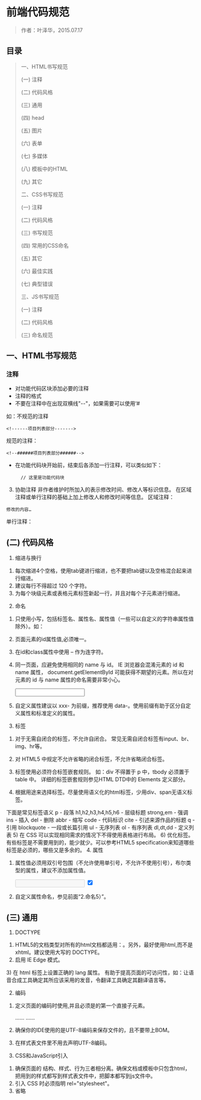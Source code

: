 前端代码规范
====================

> 作者：叶泽华，2015.07.17

目录
---------------------

> 一、HTML书写规范
>
> (一) 注释
>
> (二) 代码风格
>
> (三) 通用
>
> (四) head
>
> (五) 图片
>
> (六) 表单
>
> (七) 多媒体
>
> (八) 模板中的HTML
>
> (九) 其它
>
> 二、CSS书写规范
>
> (一) 注释
>
> (二) 代码风格
>
> (三) 书写规范
>
> (四) 常用的CSS命名
>
> (五) 其它
>
> (六) 最佳实践
>
> (七) 典型错误
>
> 三、JS书写规范
>
> (一) 注释
>
>
> (二) 代码风格
>
> (三) 命名规范

一、HTML书写规范
---------------------

### 注释

- 对功能代码区块添加必要的注释
- 注释的格式
- 不要在注释中在出现双横线"--"，如果需要可以使用‘\#

如：不规范的注释

	<!------项目列表部分------->

规范的注释：

	<!--######项目列表部分######-->
	
- 在功能代码块开始前，结束后各添加一行注释，可以类似如下：


	<!--######项目列表部分######-->
		// 这里是功能代码块
	<!--######项目列表部分结束######-->


3.	协助注释
非作者维护时所加入的表示修改时间、修改人等标识信息。
在区域注释或单行注释的基础上加上修改人和修改时间等信息。
区域注释：
<!--=S注释内容[修改人和修改时间]-->
	修改的内容…
<!--=E 注释内容[修改人和修改时间]-->

单行注释：
<!-- 注释内容[修改人和修改时间]-->

(二)	代码风格
---------------------

1.	缩进与换行
1)	每次缩进4个空格，使用tab键进行缩进，也不要把tab键以及空格混合起来进行缩进。
2)	建议每行不得超过 120 个字符。
3)	为每个块级元素或表格元素标签新起一行，并且对每个子元素进行缩进。
2.	命名
1)	只使用小写，包括标签名、属性名、属性值（一些可以自定义的字符串属性值除外）。如：
 
2)	页面元素的id属性值,必须唯一。
3)	在id和class属性中使用 – 作为连字符。
4)	同一页面，应避免使用相同的 name 与 id。
IE 浏览器会混淆元素的 id 和 name 属性， document.getElementById 可能获得不期望的元素。所以在对元素的 id 与 name 属性的命名需要非常小心。

	<input name="foo">
	<div id="foo"></div>
	<script>
	// IE6 将显示 INPUT
	alert(document.getElementById('foo').tagName);
	</script>
	
5)	自定义属性建议以 xxx- 为前缀，推荐使用 data-。使用前缀有助于区分自定义属性和标准定义的属性。

	<ol data-ui-type="sel"></ol>

3.	标签
1)	对于无需自闭合的标签，不允许自闭合。
常见无需自闭合标签有input、br、img、hr等。
 
2)	对 HTML5 中规定不允许省略的闭合标签，不允许省略闭合标签。
3)	标签使用必须符合标签嵌套规则。
如：div 不得置于 p 中，tbody 必须置于 table 中。
详细的标签嵌套规则参见HTML DTD中的 Elements 定义部分。
4)	根据用途来选择标签。尽量使用语义化的html标签，少用div、span无语义标签。
 
下面是常见标签语义
p - 段落							h1,h2,h3,h4,h5,h6 - 层级标题
strong,em - 强调				ins - 插入
del - 删除						abbr - 缩写
code - 代码标识					cite - 引述来源作品的标题
q - 引用							blockquote - 一段或长篇引用
ul - 无序列表					ol - 有序列表
dl,dt,dd - 定义列表
5)	在 CSS 可以实现相同需求的情况下不得使用表格进行布局。
6)	优化标签。有些标签是不需要用到的，能少就少。可以参考HTML5 specification来知道哪些标签是必须的，哪些又是多余的。
4.	属性
1)	属性值必须用双引号包围（不允许使用单引号，不允许不使用引号），布尔类型的属性，建议不添加属性值。

	<input type="text" disabled>
	<input type="checkbox" value="1" checked>

2)	自定义属性命名，参见前面“2.命名5）”。

(三)	通用
---------------------

1.	DOCTYPE
1)	HTML5的文档类型对所有的html文档都适用：<!DOCTYPE html>。另外，最好使用html,而不是xhtml。建议使用大写的 DOCTYPE。
2)	启用 IE Edge 模式。
<meta http-equiv="X-UA-Compatible" content="IE=Edge">
3)	在 html 标签上设置正确的 lang 属性。
有助于提高页面的可访问性，如：让语音合成工具确定其所应该采用的发音，令翻译工具确定其翻译语言等。
	
2.	编码
1)	定义页面的编码时使用<meta charset="utf-8">,并且必须是<head>的第一个直接子元素。


	<html>
		<head>
		   <meta charset="UTF-8">
			......
	   </head>
		<body>
		   ......
		</body>
	</html>
	
2)	确保你的IDE使用的是UTF-8编码来保存文件的，且不要带上BOM。
3)	在样式表文件里不用去声明UTF-8编码。
3.	CSS和JavaScript引入
1)	确保页面的 结构、样式、行为三者相分离。确保文档或模板中只包含html，把用到的样式都写到样式表文件中，把脚本都写到js文件中。
2)	引入 CSS 时必须指明 rel="stylesheet"。
3)	省略<style>和<script>的type属性。
4)	建议在 head 中引入页面需要的所有 CSS 资源。
因为在页面渲染的过程中，新的CSS可能导致元素的样式重新计算和绘制，页面闪烁。
5)	建议JavaScript 应当放在页面末尾，或采用异步加载。
将 script 放在页面中间将阻断页面的渲染。出于性能方面的考虑，如非必要，请遵守此条建议。

(四)	head
---------------------

1.	title
1)	页面必须包含 title 标签声明标题。
2)	title 必须作为 head 的直接子元素，并紧随 charset 声明之后。
title 中如果包含 ascii 之外的字符，浏览器需要知道字符编码类型才能进行解码，否则可能导致乱码。
2.	favicon
1)	保证 favicon 可访问。
在未指定 favicon 时，大多数浏览器会请求 Web Server 根目录下的 favicon.ico 。为了保证favicon可访问，避免404，必须遵循以下两种方法之一：
i.	在 Web Server 根目录放置 favicon.ico 文件。
ii.	使用 link 指定 favicon。
示例：<link rel="shortcut icon" href="path/to/favicon.ico">
3.	Viewport
若页面欲对移动设备友好，需指定页面的 viewport。

(五)	图片
---------------------

1.	禁止 img 的 src 取值为空
延迟加载的图片也要增加默认的 src。src 取值为空，会导致部分浏览器重新加载一次当前页面。
2.	避免为 img 添加不必要的 title 属性
多余的 title 影响看图体验，并且增加了页面尺寸。
3.	为重要图片添加 alt 属性
可以提高图片加载失败时的用户体验。
4.	建议添加 width 和 height 属性，以避免页面抖动
5.	有下载需求的图片采用 img 标签实现，无下载需求的图片采用 CSS 背景图实现。
1)	产品 logo、用户头像、用户产生的图片等有潜在下载需求的图片，以 img 形式实现，能方便用户下载。
2)	无下载需求的图片，比如：icon、背景、代码使用的图片等，尽可能采用 css 背景图实现。

(六)表单
---------------------

1.	控件标题
1)	有文本标题的控件必须使用 label 标签将其与其标题相关联。
2)	有两种方式：
i.	将控件置于 label 内。
ii.	label 的 for 属性指向控件的 id。
<label><input type="checkbox" name="confirm" value="on"> 我已确认上述条款</label>
<label for="username">用户名：</label> <input type="textbox" name="username" id="username">
2.	按钮
1)	使用 button 元素时必须指明 type 属性值。
button 元素的默认 type 为 submit，如果被置于 form 元素中，点击后将导致表单提交。为显示区分其作用方便理解，必须给出 type 属性。
2)	尽量不要使用按钮类元素的 name 属性。
由于浏览器兼容性问题，使用按钮的 name 属性会带来许多难以发现的问题。
3)	负责主要功能的按钮在 DOM 中的顺序应靠前。
负责主要功能的按钮应相对靠前，以提高可访问性。如果在 CSS 中指定了 float: right 则可能导致视觉上主按钮在前，而 DOM 中主按钮靠后的情况。
4)	建议当使用 JavaScript 进行表单提交时，如果条件允许，应使原生提交功能正常工作。
当浏览器 JS 运行错误或关闭 JS 时，提交功能将无法工作。如果正确指定了 form 元素的 action 属性和表单控件的 name 属性时，提交仍可继续进行。
5)	建议在针对移动设备开发的页面时，根据内容类型指定输入框的 type 属性。
根据内容类型指定输入框类型，能获得能友好的输入体验。
示例：<input type="date">

(七)多媒体
---------------------

1.	当在现代浏览器中使用 audio 以及 video 标签来播放音频、视频时，应当注意格式
音频应尽可能覆盖到如下格式：
MP3、WAV、Ogg
视频应尽可能覆盖到如下格式：
MP4、WebM、Ogg
2.	在支持 HTML5 的浏览器中优先使用 audio 和 video 标签来定义音视频元素
3.	使用退化到插件的方式来对多浏览器进行支持
<audio controls>
    <source src="audio.mp3" type="audio/mpeg">
    <source src="audio.ogg" type="audio/ogg">
    <object width="100" height="50" data="audio.mp3">
        <embed width="100" height="50" src="audio.swf">
    </object>
</audio>

<video width="100" height="50" controls>
    <source src="video.mp4" type="video/mp4">
    <source src="video.ogg" type="video/ogg">
    <object width="100" height="50" data="video.mp4">
        <embed width="100" height="50" src="video.swf">
    </object>
</video>
4.	只在必要的时候开启音视频的自动播放
5.	在 object 标签内部提供指示浏览器不支持该标签的说明
<object width="100" height="50" data="something.swf">DO NOT SUPPORT THIS TAG</object>

(八)	模板中的 HTML
---------------------

### 1.模板代码的缩进优先保证 HTML 代码的缩进规则

	{if $display == true}
	
	<div>
		<ul>
		{foreach $item_list as $item}
			<li>{$item.name}<li>
		{/foreach}
		</ul>
	</div>
	
	{/if}
	
### 2.模板代码应以保证HTML单个标签语法的正确性为基本原则

	<!--好的示例-->
	<li class="{if $item.type_id == $current_type}focus{/if}">
		{ $item.type_name }
	</li>
	
	<!--不良示例-->
	<li {if $item.type_id == $current_type} class="focus"{/if}>
		{ $item.type_name }
	</li>

(九)	其它
---------------------

1.	使用规范化的html，可以使用W3C HTML validator之类的工具来进行检测

2.	建议省略ur地址中的 http: 或 https: 的部分 (只有http:和https:是可以省略) 
在引用样式表文件、脚本文件、图片以及其它媒体文件时，都可以这样做。
除非使用这两种协议都无法获取到资源，也就是说必须使用其它协议才能获取到资源的，就不能省略。这样做的好处是能减少文件的体积，而且还能避免一些相对url中混乱问题的产生。

3.	特殊符号
因为大于号（>）小于号（<）等符号以作为HTML的语法符号，所以，如果要在页面中显示这些特殊符号，就必须使用相应的HTML的代码表示，这些特殊符号对应的HTML代码称为字符实体。
常用的特殊符号和对应的字符实体表，这些字符实体都是以"&"开头，以英文分号"；"结束。
特殊符号        字符实体
   空格            &nbsp;
   大于号（>）     &gt;
   小于号（<）     &lt;
   引号（"）       &quot;
版权符号（©）   &copy;


二、	CSS书写规范
---------------------

### (一)注释
1.	文件顶部注释
 
2.	单行注释
单行注释可以单独写在一行，也可以写在行尾
3.	整段注释
/* 模块样式 */
模块的样式...
/* 模块样式结束 */
4.	特殊注释
用于标注修改、待办等信息。
/* TODO: xxxx by zehua.Ye 2015-07-27 02:05 */
/* BUGFIX: xxxx by zehua.Ye 2015-07-27 02:05 */

### (二)	代码风格

1.	一个tab设置为四个空格宽度
2.	规则可以写成单行，或者多行，但是整个文件内的规则排版必须统一
如果是在html中写内联的css，则必须写成单行。
3.	单行形式书写风格的排版约束
1)	每一条规则的大括号 { 前后加空格
2)	多个selector共用一个样式集，则多个selector必须写成多行形式
3)	每一条规则结束的大括号 } 前加空格。
4)	属性名冒号之前不加空格，冒号之后加空格
5)	每一个属性值后必须添加分号; 并且分号后空格
例如：
 
4.	多行形式书写风格的排版约束
1)	每一条规则的大括号 { 前添加空格。
2)	多个selector共用一个样式集，则多个selector必须写成多行形式。
3)	每一条规则结束的大括号 } 必须与规则选择器的第一个字符对齐。
4)	属性名冒号之前不加空格，冒号之后加空格。
5)	属性值之后添加分号; 
5.	其他规范
1)	使用单引号，不允许使用双引号 。
2)	如果使用CSS3的属性，如果有必要加入浏览器前缀，则按照 
-webkit- / -moz- / -ms- / -o-  
的顺序进行添加，标准属性写在最后，并且属性名称要对齐，例如： 
 
### (三)	书写规范

除16进制颜色和字体设置外，CSS文件中的所有的代码都应该小写。
1.	命名原则
1)	规则命名中，一律采用小写加中划线的方式，不允许使用大写字母或 _
2)	命名避免使用中文拼音，应该采用更简明有语义的英文单词进行组合。
3)	命名注意缩写，但是不能盲目缩写，具体请参见常用的CSS命名规则。
4)	建议使用类选择器，放弃ID选择器。
ID在一个页面中的唯一性导致了如果以ID为选择器来写CSS，就无法重用。
5)	避免class与id重名。
6)	id用于标识模块或页面的某一个父容器区域，名称必须唯一，不要随意新建id 
7)	class用于标识某一个类型的对象，命名必须言简意赅。
8)	尽可能提高代码模块的复用，样式尽量用组合的方式 。
9)	规则名称中不应该包含颜色（red/blue）、定位（left/right）等与具体显示效
果相关的信息。应该用意义命名，而不是样式显示结果命名。
.red{color:red}（错误） 
.important-news{color:red}（正确）
10)	禁止直接为html tag添加css样式设置。
11)	每一条规则应该确保选择器唯一，禁止直接为全局.nav/.header/.body等类设置属性。
12)	命名应简约而不失语义

	/* 反对：表现化的或没有语义的命名 */
	.m-abc .green2{}
	.g-left2{}
	
	/* 推荐：使用有语义的简短的命名 */
	.m-list .wrap2{}
	.g-side2{}

2.	命名规则
1)	特殊字符："-"连字符
"-"在本规范中并不表示连字符的含义。
她只表示两种含义：分类前缀分隔符、扩展分隔符，详见以下具体规则。
2)	分类的命名方法：使用单个字母+"-"为前缀
a.	重置（reset）和默认（base）（tags）：
消除默认样式和浏览器差异，并设置部分标签的初始样式，以减少后面的重复劳动！你可以根据你的网站需求设置！
b.	统一处理：
建议在这个位置统一调用背景图（这里指多个布局或模块或元件共用的图）和清除浮动（这里指通用性较高的布局、模块、元件内的清除）等统一设置处理的样式！
c.	布局（grid）（.g-）：
将页面分割为几个大块，通常有头部、主体、主栏、侧栏、尾部等！
d.	模块（module）（.m-）：
通常是一个语义化的可以重复使用的较大的整体！比如导航、登录、注册、各种列表、评论、搜索等！
e.	元件（unit）（.u-）：
通常是一个不可再分的较为小巧的个体，通常被重复用于各种模块中！比如按钮、输入框、loading、图标等！
f.	功能（function）（.f-）：
为方便一些常用样式的使用，我们将这些使用率较高的样式剥离出来，按需使用，通常这些选择器具有固定样式表现，比如清除浮动等！不可滥用！
g.	皮肤（skin）（.s-）：
如果你需要把皮肤型的样式抽离出来，通常为文字色、背景色（图）、边框色等，非换肤型网站通常只提取文字色！非换肤型网站不可滥用此类！
h.	状态（.z-）：
为状态类样式加入前缀，统一标识，方便识别，它只能组合使用或作为后代出现（.u-ipt.z-dis{}，.m-list li.z-sel{}），具体详见命名规则的扩展相关项。
示例：


	/* 重置 */
	div,p,ul,ol,li{margin:0;padding:0;}
	/* 默认 */
	strong,em{font-style:normal;font-weight:bold;}
	/* 统一调用背景图 */
	.m-logo a,.m-nav a,.m-nav em{background:url(images/sprite.png) no-repeat 9999px 9999px;}
	/* 统一清除浮动 */
	.g-bdc:after,.m-dimg ul:after,.u-tab:after{display:block;visibility:hidden;clear:both;height:0;overflow:hidden;content:'.';}
	.g-bdc,.m-dimg ul,.u-tab{zoom:1;}
	/* 布局 */
	.g-sd{float:left;width:300px;}
	/* 模块 */
	.m-logo{width:200px;height:50px;}
	/* 元件 */
	.u-btn{height:20px;border:1px solid #333;}
	/* 功能 */
	.f-tac{text-align:center;}
	/* 皮肤 */
	.s-fc,a.s-fc:hover{color:#fff;}

*注：在你样式中的选择器总是要以上面五类（.g-，.m-，.u-，.f-,.s-,.z-）开头，然后在里面使用后代选择器。
　　如果这五类不能满足你的需求，你可以另外定义一个或多个大类，但必须符合单个字母+"-"为前缀的命名规则，即 .x- 的格式。
　　特殊：.j-将被专用于JS获取节点，请勿使用.j-定义样式。
3)	后代选择器命名
a.	约定不以单个字母+"-"为前缀且长度大于等于2的类选择器为后代选择器，如：.item为m-list模块里的每一个项，.text为m-list模块里的文本部分：.m-list .item{}.m-list .text{}。
b.	一个语义化的标签也可以是后代选择器，比如：.m-list li{}
c.	不允许单个字母的类选择器出现，原因详见下面的“模块和元件的后代选择器的扩展类”。
d.	后代选择器不需要完整表现结构树层级，尽量能短则短。
e.	后代选择器不要在页面布局中使用，因为污染的可能性较大；
通过使用后代选择器的方法，你不需要考虑他的命名是否已被使用，因为它在当前模块或元件中生效，同样的样式名可以在不同的模块或元件中重复使用，互不干扰。
示例：


	/* 这里的.itm和.cnt只在.m-list中有效 */
	.m-list{margin:0;padding:0;}
	.m-list .itm{margin:1px;padding:1px;}
	.m-list .cnt{margin-left:100px;}
	
	/* 这里的.cnt和.num只在.m-page中有效 */
	.m-page{height:20px;}
	.m-page .cnt{text-align:center;}
	.m-page .num{border:1px solid #ddd;}

4)	相同语义的不同类命名
直接加数字或字母区分即可（如：.m-list、.m-list2、.m-list3等，都是列表模块，但是是完全不一样的模块）。
其他举例：.f-fw0、.f-fw1、.s-fc0、.s-fc1、.m-logo2、.m-logo3、u-btn、u-btn2等等。

5)	模块和元件的扩展类的命名方法
当A、B、C、...它们类型相同且外形相似区别不大，那么就以它们中出现率最高的做成基类，其他做成基类的扩展。
方法：+“-”+数字或字母（如：.m-list的扩展类为.m-list-1、.m-list-2等）。
补充：基类自身可以独立使用（如：class="m-list"即可），扩展类必须基于基类使用（如：class="m-list m-list-2"）。
如果你的扩展类是表示不同状态，那么你可以这样命名：u-btn-dis，u-btn-hov，m-box-sel，m-box-hov等等，然后像这样使用：class="u-btn u-btn-dis"。
如果网站可以不兼容IE6等浏览器，那么标识状态的方法也可以采取独立状态分类（.z-）方法：.u-btn.z-dis，.m-box.z-sel，然后像这样使用：class="u-btn z-dis"。

6)	模块和元件的后代选择器的扩展类
有时候模块内会有些类似的东西，如果你没有把它们做成元件和扩展，那么也可以使用后代选择器和扩展。
后代选择器：.m-login .btn{}。
后代选择器扩展：.m-login .btn-1{}，.m-login .btn-dis{}。
同样也可以采取独立状态分类（.z-）方法：.m-login .btn.z-dis{}，然后像这样使用：class="btn z-dis"。
注：此方法用于类选择器，直接使用标签做为选择器的则不需要使用此命名方法。
注：为防止后代选择器的扩展类和大类命名规范冲突，后代选择器不允许使用单个字母。
　　比如：.m-list .a{}是不允许的，因为当这个.a需要扩展的时候就会变成.a-bb，这样就和大类的命名规范冲突。

7)	分组选择器有时可以代替扩展方法
有时候虽然两个同类型的模块很相似，但是你希望他们之间不要有依赖关系，也就是说你不希望使用扩展的方法，那么你可以通过合并选择器来设置共性的样式。
使用本方法的前提是：相同类型、功能和外观都相似，写在同一片代码区域方便维护。
示例：

	/* 两个元件共性的样式 */
	.u-tip1,.u-tip2{}
	.u-tip1 .itm,.u-tip2 .itm{}
	/* 在分别是两个元件各自的样式 */
	/* tip1 */
	.u-tip1{}
	.u-tip1 .itm{}
	/* tip2 */
	.u-tip2{}
	.u-tip2 .itm{}

8)	防止污染和被污染
当模块或元件之间互相嵌套，且使用了相同的标签选择器或其他后代选择器，那么里面的选择器就会被外面相同的选择器所影响。
所以，如果你的模块或元件可能嵌套或被嵌套于其他模块或元件，那么要慎用标签选择器，必要时采用类选择器，并注意命名方式，可以采用.m-layer .layerxxx、.m-list2 .list2xxx的形式来降低后代选择器的污染性。
3.	属性编写顺序
推荐的样式编写顺序：
1)	显示属性 

	display/list-style/position/float/clear
	 
2)	自身属性（盒模型） width/height/margin/padding/border
3)	背景 background
4)	行高 line-height
5)	文本属性

	color/font/text-decoration/text-align/ 
	text-indent/vertical-align/white-space/content

6)	其他cursor/z-index/zoom
7)	CSS3属性 transform/transition/animation/box-shadow/border-radius
8)	如果属性间存在关联性，则不要隔开写。

	/* 这里的height和line-height有关联性 */
	.m-box{position:relative;height:20px;line-height:20px;padding:5px;color:#000;}
	
9)	链接<a>标签的样式请严格按照：a:link -> a:visited -> a:hover -> a:active（LoVeHAte）的顺序添加。
4.	选择器编写顺序
请综合考虑以下顺序依据：
•	从大到小（以选择器的范围为准）
•	从低到高（以等级上的高低为准）
•	从先到后（以结构上的先后为准）
•	从父到子（以结构上的嵌套为准）
以下仅为简单示范：

	/* 从大到小 */
	.m-list p{margin:0;padding:0;}
	.m-list p.part{margin:1px;padding:1px;}
	
	/* 从低到高 */
	.m-logo a{color:#f00;}
	.m-logo a:hover{color:#fff;}
	
	/* 从先到后 */
	.g-hd{height:60px;}
	.g-bd{height:60px;}
	.g-ft{height:60px;}
	
	/* 从父到子 */
	.m-list{width:300px;}
	.m-list .itm{float:left;}

5.	选择器等级（优先级）
a = 行内样式style。
b = ID选择器的数量。
c = 类、伪类和属性选择器的数量。
d = 类型选择器和伪元素选择器的数量。

选择器等级(a,b,c,d)

	style=””	1,0,0,0
	#wrapper #content {}	0,2,0,0
	#content .dateposted {}	0,1,1,0
	div#content {}	0,1,0,1
	#content p {}	0,1,0,1
	#content {}	0,1,0,0
	p.comment .dateposted {}	0,0,2,1
	div.comment p {}	0,0,1,2
	.comment p {}	0,0,1,1
	p.comment {
	}	0,0,1,1
	.comment {}	0,0,1,0
	div p {}	0,0,0,2
	p {}	0,0,0,1

然后从左到右逐位比较大小，数字大的CSS样式的优先级就高。
6.	性能优化
1)	合并margin、padding、border的-left/-top/-right/-bottom的设置，尽量使用短名称。
2)	选择器应该在满足功能的基础上尽量简短，减少选择器嵌套，查询消耗。但是一定要避免覆盖全局样式设置。
3)	注意选择器的性能，不要使用低性能的选择器，例如：

	div > * {}
	ul > li > a {} 
	body.profile ul.tabs.nav li a {}
	
4)	禁止在css中使用*选择符
5)	除非必须，否则，一般有class或id的，不需要再写上元素对应的tag，例如

	div#test { width:100px; } 
	
6)	0后面不需要单位，比如0px可以省略成0，0.8px可以省略成.8px 。
7)	如果是16进制表示颜色，则颜色取值应该大写。
8)	如果可以，颜色尽量用三位字符表示，例如#AABBCC写成#ABC 。
9)	如果没有边框时，不要写成border:0，应该写成border:none。
10)	尽量避免使用AlphaImageLoader 
11)	在保持代码解耦的前提下，尽量合并重复的样式，例如：
 
12)	background、font等可以缩写的属性，尽量使用缩写形式。

	background: color image repeat attachment position; 
	font: style weight size/lineHeight family; 
	
7.	CSS属性取值规范
现将font-size取值的单位类型约束如下：
1)	font-size必须以px或pt为单位，推荐用px（注：pt为打印版字体大小设置）。
2)	不允许使用xx-small/x-small/small/medium/large/x-large/xx-large等值。
3)	字体系列font-family 
为了对font-family取值进行统一，更好的支持各个操作系统上各个浏览器的兼容性，现将font-family统一约束如下：
i.	font-family不允许在业务代码中随意设置。
ii.	font-family目前取值为(待确定)：
 
8.	hack使用规范
重要原则：尽量少用hack，能不hack坚决不hack，不允许滥用hack。
如果需要使用hack，请参考以下hack方式：
区分规则
 
区分属性
 
9.	z-index取值规范（建议）
如果z-index取值比较随意，导致层相互覆盖的情况。这个具体的目前还无法确定，尽	量不要随便设置的过大。以下是参考：
头部导航区域  [1999 - 2100] 
页面主要内容区域 [-1 - 1997]
页面底部 [1999 - 2100] 
全站公共组件 [-1 - 1999]
全页面蒙层弹窗空间 [10000-11000]

(四)常用的 CSS 命名
---------------------

(五)其它
---------------------

1.	字体名称请映射成对应的英文名
例如：黑体(SimHei) 宋体(SimSun) 微软雅黑 (Microsoft Yahei)，如果字体名称中有空格，则必须加单引号。
2.	背景图片请合理使用csssprites，按照模块、业务、页面来划分均可
3.	css背景图片的文件类型请按照以下原则来保存：
1)	如果背景图片有动画，则保存成gif。
2)	如果没有动画，也没有半透明效果，则保存成png-8 。
3)	如果有半透明效果，则保存成png-24 。
4.	不要在html中加入标签来清理浮动，通过在浮动元素的父元素上添加.clearfix来清除浮动。
5.	为了SEO和页面可用性，请使用text-indent来隐藏文本内容
6.	制作csssprites时，尽量把颜色相近的图标放在一起，存储为png8格式，存储完以后还能用一些压缩工具进行无损压缩
7.	避免过小的背景图片平铺
8.	尽量少用!important
9.	避免使用非一次性expression
10.	文件名必须由小写字母、数字、中划线-组成
11.	浏览器特效情况
 

(六)	最佳实践
---------------------

1.	最佳选择器写法（模块）


	/* 这是某个模块 */
	.m-nav{}/* 模块容器 */
	.m-nav li,.m-nav a{}/* 先共性  优化组合 */
	.m-nav li{}/* 后个性  语义化标签选择器 */
	.m-nav a{}/* 后个性中的共性 按结构顺序 */
	.m-nav a.a1{}/* 后个性中的个性 */
	.m-nav a.a2{}/* 后个性中的个性 */
	.m-nav .z-crt a{}/* 交互状态变化 */
	.m-nav .z-crt a.a1{}
	.m-nav .z-crt a.a2{}
	.m-nav .btn{}/* 典型后代选择器 */
	.m-nav .btn-1{}/* 典型后代选择器扩展 */
	.m-nav .btn-dis{}/* 典型后代选择器扩展（状态） */
	.m-nav .btn.z-dis{}/* 作用同上，请二选一（如果可以不兼容IE6时使用） */
	.m-nav .m-sch{}/* 控制内部其他模块位置 */
	.m-nav .u-sel{}/* 控制内部其他元件位置 */
	.m-nav-1{}/* 模块扩展 */
	.m-nav-1 li{}
	.m-nav-dis{}/* 模块扩展（状态） */
	.m-nav.z-dis{}/* 作用同上，请二选一（如果可以不兼容IE6时使用） */
	
2.	统一语义理解和命名
1)	布局（.g-）
语义	命名	简写
文档	doc	doc
头部	head	hd
主体	body	bd
尾部	foot	ft
主栏	main	mn
主栏子容器	mainc	mnc
侧栏	side	sd
侧栏子容器	sidec	sdc
盒容器	wrap/box	wrap/box

2)	模块（.m-）、元件（.u-）
语义	命名	简写
导航	nav	nav
子导航	subnav	snav
面包屑	crumb	crm
菜单	menu	menu
选项卡	tab	tab
标题区	head/title	hd/tt
内容区	body/content	bd/ct
列表	list	lst
表格	table	tb
表单	form	fm
热点	hot	hot
排行	top	top
登录	login	log
标志	logo	logo
广告	advertise	ad
搜索	search	sch
幻灯	slide	sld
提示	tips	tips
帮助	help	help
新闻	news	news
下载	download	dld
注册	regist	reg
投票	vote	vote
版权	copyright	cprt
结果	result	rst
标题	title	tt
按钮	button	btn
输入	input	ipt

3)	功能（.f-）
语义	命名	简写
浮动清除	clearboth	cb
向左浮动	floatleft	fl
向右浮动	floatright	fr
内联块级	inlineblock	ib
文本居中	textaligncenter	tac
文本居右	textalignright	tar
文本居左	textalignleft	tal
垂直居中	verticalalignmiddle	vam
溢出隐藏	overflowhidden	oh
完全消失	displaynone	dn
字体大小	fontsize	fs
字体粗细	fontweight	fw

4)	皮肤（.s-）
语义	命名	简写
字体颜色	fontcolor	fc
背景	background	bg
背景颜色	backgroundcolor	bgc
背景图片	backgroundimage	bgi
背景定位	backgroundposition	bgp
边框颜色	bordercolor	bdc

5)	状态（.z-）
语义	命名	简写
选中	selected	sel
当前	current	crt
显示	show	show
隐藏	hide	hide
打开	open	open
关闭	close	close
出错	error	err
不可用	disabled	dis

3.	其它
1)	如果不确定模块的上下margin特别稳定，最好不要将它写到模块的类里，而是使用类的组合单独为上下margin挂用于边距的原子类（例如mt10、mb20）。模块最好不要混用margin-top和margin-bottom，统一使用margin-top。
2)	划分模块的技巧：
a.从视觉上进行划分，样式和功能相对独立且稳定的一部分就可以视为模块。
b.模块与模块之间尽量不要包含相同的部分，如果有相同部分，应将它们提取出来，拆分成一个独立的模块。
c.模块应在保证数量尽可能少的原则下，做到尽可能简单，以提高重用性。
3)	低权重原则——避免滥用子选择器。
使用子选择器，会增加css选择符的权重，css选择符的权重越高，样式越不容易被覆盖，越容易对其他选择符产生影响。为了保证样式容易被覆盖，提高可维护性，css选择符需要保证权重尽可能低。
(七)	典型错误
1.	不符合规范的选择器用法
1)	.class{}
不要以一个没有类别的样式作为主选择器，这样的选择器只能作为后代选择器使用，比如.m-xxx .class{}。
2)	.m-xxx div{}
不要以没有语义的标签作为选择器，这会造成大面积污染，除非你可以断定现在或将来你的这个选择器不会污染其他同类。
3)	.g-xxx .class{}
不要在页面布局中使用后代选择器，因为这个后代选择器可能会污染里面的元素。
4)	.g-xxx .m-yyy{}.g-xxx .u-yyy{}
不要用布局去控制模块或元件，模块和元件应与布局分离独立。
5)	.m-xxx .f-xxx{}.m-xxx .s-xxx{}
不要通过模块或其他类来重定义或修改或添加已经定义好的功能类选择器和皮肤类选择器。
6)	.m-xxx .class .class .class .class{}
不要将选择器写的过于冗长，这会额外增加文件大小并且限制了太小范围的选择器，使树形结构过于严格应用范围过于局限，建议3-4个长度之内写完。
选择器并不需要完整反映结构嵌套顺序，相反，能简则简。
7)	.m-xxx .m-yyy .zzz{}
不要越级控制，如果.zzz是.m-yyy的后代选择器，那么不允许.m-yyy之外的选择器控制或修改.zzz。
此时可以使用.m-yyy的扩展来修改.zzz，比如.m-yyy-1 .zzz{}。
2.	扩展类使用错误
扩展类必须和其基类同时使用于同一个节点。
错误：class="g-xxx g-yyy-1" class="m-xxx-1" class="u-xxx u-yyy-1" class="xxx-yyy"。
正确：class="g-xxx g-xxx-1" class="m-xxx m-xxx-1" class="u-yyy u-yyy-1" class="xxx xxx-yyy"。

三、	JS书写规范
---------------------

(一)	注释
1.	原则
1)	生涩的代码就没必要添加注释了，需要重写它们。
2)	所有的注释请使用英文或中文。
3)	注释必须与代码相关。
4)	大量的变量申明后必须跟随一段注释。
5)	注释需要说明的是代码段的用处，尤其是接下来的代码段。
6)	注释没有必要每行都添加。
2.	文件注释
文件注释位于文件的最前面，应包括文件的以下信息：
概要说明及版本（必须）
项目地址（开源组件必须）
版权声明（必须）
开源协议（开源组件必须）
版本号（必须）
修改时间（必须，至少写到日期）

	/*!
	 * jRaiser 2 Javascript Library
	 * waterfall - v1.0.0 (2013-03-15T14:55:51+0800)
	 * http://jraiser.org/ | Released under MIT license
	 */

	/*!
	 * kan.56.com - v1.1 (2013-03-08T15:30:32+0800)
	 * Copyright 2005-2013 56.com
	 */

如果文件内包含了一些开源组件，则必须在文件注释中进行说明。例如：

	/*!
	 * jRaiser 2 Javascript Library
	 * sizzle - v1.9.1 (2013-03-15T10:07:24+0800)
	 * http://jraiser.org/ | Released under MIT license
	 *
	 * Include sizzle (http://sizzlejs.com/)
	 */

3.普通注释
普通注释是为了帮助开发者和阅读者更好地理解程序，不会出现在API文档中。其中，单行注释以“//”开头；多行注释以“/*”开头，以“*/”结束。普通注释的使用需遵循以下规定。
1)	总是在单行注释符后留一个空格。例如：
	
	// this is comment
	
2)	总是在多行注释的结束符前留一个空格（使星号对齐）。例如：

	/*
		this is comment
	 */
	 
3)	不要把注释写在多行注释的开始符、结束符所在行。例如：

	/* start
		this is comment
	end*/
	
4)	不要编写无意义的注释。例如:

	// 初始化value变量为0
	var value = 0;
	
5)	如果某段代码有功能未实现，或者有待完善，必须添加“TODO”标记，“TODO”前后应留一个空格。例如:

	// TODO 未处理IE6-8的兼容性
	function setOpacity(node, val) {
		node.style.opacity = val;
	}
	
4.	文档注释
文档注释将会以预定格式出现在API文档中。它以“/**”开头，以“*/”结束，其间的每一行均以“*”开头（均与开始符的第一个“*”对齐），且注释内容与“*”间留一个空格。例如


	/**
	 * comment
	 */
	 
文档注释必须包含一个或多个注释标签。

1)	@module。声明模块，用法:

	/**
	 * 模块说明
	 * @module 模块名
	 */
	 
例如：

	/**
	 * Core模块提供最基础、最核心的接口
	 * @module Core
	 */

2)	@class。声明类，用法:

	/**
	 * 类说明
	 * @class 类名
	 * @constructor
	 */
	 
3)@class必须搭配@constructor或@static使用，分别标记非静态类与静态类。

	/**
	 * 节点集合类
	 * @class NodeList
	 * @constructor
	 * @param {ArrayLike<Element>} nodes 初始化节点
	 */
	 
4)	@method。声明函数或类方法，用法

	/**
	 * 方法说明
	 * @method 方法名
	 * @for 所属类名
	 * @param {参数类型} 参数名 参数说明
	 * @return {返回值类型} 返回值说明
	 */
	 
5)	没有指定@for时，表示此函数为全局或模块顶层函数。当函数为静态函数时，必须添加@static；当函数有参数时，必须使用@param；当函数有返回值时，必须使用@return。

	/**
	 * 返回当前集合中指定位置的元素
	 * @method
	 * @for NodeList
	 * @param {Number} [i=0] 位置下标。如果为负数，则从集合的最后一个元素开始倒数
	 * @return {Element} 指定元素
	 */
@param。声明函数参数，必须与@method搭配使用。
@property。声明类属性，用法：

	/**
	 * 属性说明
	 * @property {属性类型} 属性名
	 */
	 
(二)	代码风格
1.	一个tab设置为四个空格宽度
2.	变量声明
1)	所有的变量应该在使用前用var声明。
2)	var语句应该为方法体内的第一个语句。 每个变量声明应该自己占一行并有注释。它们应该按字母顺序排列。 

	var currentEntry; // currentyly selected table entry  
	var level;        // indentation level  
	var size;         // size of table
	
尽量少使用全局变量。隐式的全局变量应该从来不使用。

3.	方法声明 
所有的方法应该在它们使用前声明。内部方法应该位于var语句后面。这让哪些变量包含在它的scope里更清楚。
方法名和参数列表的“(”(左圆括号)之间不应该有空格。在“)”(右圆括号)和“{”(左大括号)之间有一个空格。 
方法体本身缩进4个空格。“}”(右大括号)应该和方法声明处对齐。 
  
如果一个方法字面量为匿名的，则在“function”和“(”(左圆括号)之间应该有一个空格。如果省略空格，则它可能看起来方法名是“function”，而这是错误的。
 
尽量少用全局方法。

4.	语句
1)	简单语句 
每行应该包含至少一个语句。在每个简单语句末尾添加一个“;”(分号)。注意一个给方法字面量或对象字面量赋值的赋值语句仍然是一个赋值语句，所以也必须以分号结尾。 
2)	复合语句
复合语句是包含一个用“{}”(大括号)包围语句列表的的语句。 
a.	包围的语句应该再缩进4个空格。 
b.	“{”(左大括号)应该位于开始复合语句的行的末尾。 
c.	“}”(右大括号)应该新起一行并且和相匹配的“{”所在那行的起始位置对齐 
d.	当语句是控制结构的一部分时，所有语句都应该用括号包围，即使是单行语句，例如if或for语句。这让添加语句更容易而且不会引起bug。 
5.	标签 
语句标签是可选的。只有如下语句需要被标签标识: while，do，for，switch。 
6.	return语句
具有值的return语句不应该使用“()”(圆括号)包围值。返回值表达式必须和return关键字在同一行从而避免插入分号。
7.	if语句 
if语句应该使用如下格式: 


	if (condition) {  
		statements
	}  
	  
	if (condition) {  
		statements 
	} else {  
		statements 
	}  
	  
	if (condition) {  
		statements 
	} else if (condition) {  
		statements 
	} else {  
		statements  
	} 
	
8.	for语句
for语句应该使用如下格式:


	for (initialization; condition; update) {  
		statements 
	}  
	  
	for (variable in object) {  
		statements 
	}  

第一种格式应该和数组使用。 
第二种格式应该和对象使用。注意添加到对象的prototype中的成员将被包含在遍历中。通过使用hasOwnProperty方法来区分对象自身成员。

	for (variable in object) {  
		if (object.hasOwnProperty()) {  
			statements 
		}  
	} 

9.	while语句 
	while语句应该使用如下格式: 


	while (condition) {  
		statements
	} 
	
10.	do语句 
do语句应该使用如下格式: 


	do {  
	    statements
	} while (condition); 
	
不像其它复合语句，do语句始终使用“;”(分号)结尾。

11.	switch语句
switch语句应该有如下格式: 


	switch (expression) {  
	case expression:  
		statements 
	default:  
		statements 
	} 
	
每个case和switch对齐，这避免了缩进过度。 每组语句(除了default)应该以break，return或者throw结束。不要fall through。 

12.	try语句 
try语句应该使用如下格式:


	try {  
		statements 
	} catch (variable) {  
		statements
	}  
	  
	try {  
		statements 
	} catch (variable) {  
		statements
	} finally {  
		statements 
	}  

13.	continue语句
不要使用continue语句。它会让方法的控制流程模糊。 

14.	with语句 
不要使用with语句。

15.	空格
空行通过将逻辑相关的代码放到一起来增加可读性。 
	空格应该用于如下情况:
1)	关键字后面跟“(”(左圆括号)时应该用一个空格隔开。
1.	while (true) {  
2)	方法名和方法的“(”(左圆括号)之间不要有空格。这利于区分关键字和方法调用。 
3)	所有的二元操作符，除了“.”(圆点)、“(”(左圆括号)和“[”(左中括号)，都应该使用一个空格来和操作数隔开。 
4)	一元操作符和操作数之间不应该使用空格隔开，除了操作符是一个单词时，如typeof。 
5)	for语句控制部分的每个“;”(分号)应该在后面跟一个空格。 
6)	每个“,”(逗号)后面应该跟一个空格。
16.	额外的建议  
1)	{}和[] 
使用{}替代new Object()。使用[]替代new Array()。 
当成员名字为连续的整数时使用数组。当成员名字为任意的字符串或名字时使用对象。 
2)	逗号操作符 
3)	不要使用逗号操作符，除了for语句的控制部分的严格使用。(这不适合逗号操作符，它应该用于对象字面量，数组字面量，var语句和参数 
列表。) 
4)	在JavaScript里块没有作用域，只有方法有作用域。不要使用块，除了复合语句一定需要用到外。
5)	赋值表达式 
6)	不要在if和while语句的条件部分做赋值。不要写不易懂的代码。 
7)	===和!==操作符 
始终使用===和!==操作符会更好。==和!=操作符会做类型强制转换。特别是，不要使用==来和“假”值做比较。 
8)	令人混淆的加和减 
注意不要在“+”后面跟“+”或“++”。这种模式令人混淆。在它们之间插入圆括号来让你的意图更清晰。


	total = subtotal + +myInput.value;  

	// is better written as  
	  
	total = subtotal + (+myInput.value);  
	
这样“+ +”就不会被读错成“++”。 

9)	邪恶的eval
eval方法是JavaScript里最滥用的特性。不要使用它。eval有别名。不要使用function构造函数。不要传递字符串给setTimeout或者setInterval。

(三)	命名规范
1.命名组成
命名应该由26个大小写字母(A .. Z, a .. z)，10个数字(0 .. 9)和_(下划线)组成。不要使用国际字符，因为它们可能不易读或者不能在 任何地方都能容易理解。不要在名字里使用$(美元符号)或\(反斜线符号)。 
2.不要使用_(下划线)作为名字的首字母
它有时被用来表示私有，但是它实际上不提供私有性。
3.大多数变量和方法名应该以小写字母开始
4.必须使用new前缀的构造函数应该以大写字母开始
5.全局变量应该全部使用大写字母

JavaScript没有宏或常量，所以没有多少要求使用大写字母来表示JavaScript的特性的场景。
